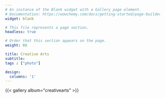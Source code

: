 ```yaml
---
# An instance of the Blank widget with a Gallery page element.
# Documentation: https://wowchemy.com/docs/getting-started/page-builder/
widget: blank

# This file represents a page section.
headless: true

# Order that this section appears on the page.
weight: 66

title: Creative Arts
subtitle:
tags : ["photo"]

design:
  columns: '1'
---
```


{{< gallery album="creativearts" >}}
